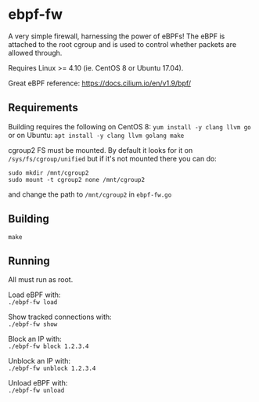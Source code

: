 # ebpf-fw

A very simple firewall, harnessing the power of eBPFs! The eBPF is attached to the root cgroup and is used to control whether packets are allowed through.

Requires Linux >= 4.10 (ie. CentOS 8 or Ubuntu 17.04).

Great eBPF reference: <https://docs.cilium.io/en/v1.9/bpf/>


## Requirements

Building requires the following on CentOS 8:
`yum install -y clang llvm go`  
or on Ubuntu:
`apt install -y clang llvm golang make`

cgroup2 FS must be mounted. By default it looks for it on `/sys/fs/cgroup/unified` but if it's not mounted there you can do:
```
sudo mkdir /mnt/cgroup2
sudo mount -t cgroup2 none /mnt/cgroup2
```
and change the path to `/mnt/cgroup2` in `ebpf-fw.go`


## Building

`make`


## Running

All must run as root.

Load eBPF with:  
`./ebpf-fw load`

Show tracked connections with:  
`./ebpf-fw show`

Block an IP with:  
`./ebpf-fw block 1.2.3.4`

Unblock an IP with:  
`./ebpf-fw unblock 1.2.3.4`

Unload eBPF with:  
`./ebpf-fw unload`
